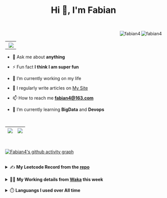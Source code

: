 <h1 align="center">Hi 👋, I'm Fabian</h1>

<br/>

<img align="right" src="https://komarev.com/ghpvc/?username=fabian4&label=views&color=0e75b6&style=flat" alt="fabian4" /><img align="right" src="https://img.shields.io/badge/Author-fabian4-orange?logo=Dark%20Reader" alt="fabian4" />

<br/>

<table align="right" border="0.5"><tr><th><img align="right"  src="https://github-readme-stats.vercel.app/api/top-langs/?username=fabian4&layout=compact&theme=buefy&hide_border=true"/</th></tr></table>

- 💬 Ask me about **anything**

- ⚡ Fun fact **I think I am super fun**

- 🔭 I’m currently working on my life

- 📝 I regularly write articles on [My Site](https://fabian4.site/)

- 📫 How to reach me **fabian4@163.com**

- 🌱 I’m currently learning **BigData** and **Devops** 

<!-- - 📄 Know about my Daily details on [My Personal Blog Galllery](https://fabian4.github.io/gallery/) -->

<br/>

|  <img align="center" src="https://github-readme-streak-stats.herokuapp.com/?user=fabian4&theme=gruvbox_duo&currStreakNum=2FD3EB&fire=pink&sideLabels=F00&hide_border=true&date_format=[Y.]n.j" /> |  <img align="center" src="https://github-readme-stats.vercel.app/api?username=fabian4&count_private=true&show_icons=true&theme=flag-india&show_owner=true&hide_border=true" />|
| ------------- | ------------- |

<br/>

[![Fabian4's github activity graph](https://github-readme-activity-graph.vercel.app/graph?username=fabian4&bg_color=fcfcfc&color=06050a&line=0ecd74&point=100909&area=true&hide_border=true)](https://github.com/ashutosh00710/github-readme-activity-graph)

<br/>
<details>
  <summary>✍️ <b>My Leetcode Record from the <a href="https://github.com/fabian4/leetcode">repo</a></b></summary>
 
 ---
  
|[![Leetcode Stats](https://leetcard.jacoblin.cool/fabianbao?theme=light&font=Zen%20Kurenaido&ext=heatmap&site=cn&border=0)](https://leetcode-cn.com/u/fabianbao/)|
| ------------- |
  
<!--|[![Leetcode Stats](https://leetcard.jacoblin.cool/fabianbao?theme=light&font=Bubbler%20One&ext=heatmap&site=cn&border=0)](https://leetcode-cn.com/u/fabianbao/)|[![fabian's LeetCode Stats](https://leetcode-stats.vercel.app/api?username=fabian)](https://leetcode-cn.com/u/fabianbao/)|
| ------------- | ------------- | -->
  
|![image](https://user-images.githubusercontent.com/60428924/216034888-f8b4b00e-da4c-486c-9872-e4a18b9c6325.png)|
| ------------- |
|![image](https://user-images.githubusercontent.com/60428924/216035023-02273762-0103-4d59-affc-23d4d0c18d1d.png)|
  
</details>

<br/>

<details>
  <summary>👨‍💻 <b>My Working details from <a href="https://wakatime.com/@fabian4">Waka</a> this week</b></summary>

---

<!--START_SECTION:waka-->
![Code Time](http://img.shields.io/badge/Code%20Time-426%20hrs%2023%20mins-blue)

**I'm an Early 🐤** 

```text
🌞 Morning                735 commits         ██████████░░░░░░░░░░░░░░░   39.62 % 
🌆 Daytime                518 commits         ███████░░░░░░░░░░░░░░░░░░   27.92 % 
🌃 Evening                583 commits         ████████░░░░░░░░░░░░░░░░░   31.43 % 
🌙 Night                  19 commits          ░░░░░░░░░░░░░░░░░░░░░░░░░   01.02 % 
```
📅 **I'm Most Productive on Wednesday** 

```text
Monday                   296 commits         ████░░░░░░░░░░░░░░░░░░░░░   15.96 % 
Tuesday                  260 commits         ████░░░░░░░░░░░░░░░░░░░░░   14.02 % 
Wednesday                330 commits         ████░░░░░░░░░░░░░░░░░░░░░   17.79 % 
Thursday                 287 commits         ████░░░░░░░░░░░░░░░░░░░░░   15.47 % 
Friday                   267 commits         ████░░░░░░░░░░░░░░░░░░░░░   14.39 % 
Saturday                 186 commits         ███░░░░░░░░░░░░░░░░░░░░░░   10.03 % 
Sunday                   229 commits         ███░░░░░░░░░░░░░░░░░░░░░░   12.35 % 
```


📊 **This Week I Spent My Time On** 

```text
💬 Programming Languages: 
Java                     58 mins             █████████████████░░░░░░░░   69.45 % 
YAML                     15 mins             █████░░░░░░░░░░░░░░░░░░░░   18.59 % 
Text                     3 mins              █░░░░░░░░░░░░░░░░░░░░░░░░   04.52 % 
Groovy                   3 mins              █░░░░░░░░░░░░░░░░░░░░░░░░   03.90 % 
XML                      1 min               ░░░░░░░░░░░░░░░░░░░░░░░░░   01.76 % 

🔥 Editors: 
IntelliJ                 1 hr 24 mins        █████████████████████████   100.00 % 

💻 Operating System: 
Mac                      1 hr 24 mins        █████████████████████████   100.00 % 
```


<!--END_SECTION:waka-->
  
</details>

<br/>

<details>
  <summary>⏱️ <b>Languangs I used over All time</b></summary>
  
---
  
![languages all time](https://wakatime.com/share/@32ef5ac6-eac5-4886-805c-ce9fe059857e/efc24c85-e478-4696-bcbd-c5669145b831.svg)
  
</details>
